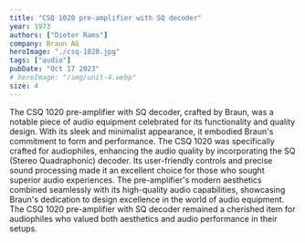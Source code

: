 ```yaml
---
title: "CSQ 1020 pre-amplifier with SQ decoder"
year: 1973
authors: ["Dieter Rams"]
company: Braun AG
heroImage: "./csq-1020.jpg"
tags: ["audio"]
pubDate: "Oct 17 2023"
# heroImage: "/img/unit-4.webp"
size: 4
---
```


The CSQ 1020 pre-amplifier with SQ decoder, crafted by Braun, was a notable piece of audio equipment celebrated for its functionality and quality design. With its sleek and minimalist appearance, it embodied Braun's commitment to form and performance. The CSQ 1020 was specifically crafted for audiophiles, enhancing the audio quality by incorporating the SQ (Stereo Quadraphonic) decoder. Its user-friendly controls and precise sound processing made it an excellent choice for those who sought superior audio experiences. The pre-amplifier's modern aesthetics combined seamlessly with its high-quality audio capabilities, showcasing Braun's dedication to design excellence in the world of audio equipment. The CSQ 1020 pre-amplifier with SQ decoder remained a cherished item for audiophiles who valued both aesthetics and audio performance in their setups.
